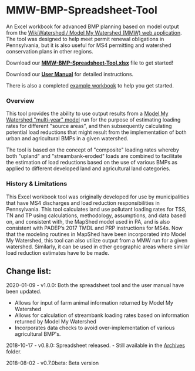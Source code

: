 # MMW-BMP-Spreadsheet-Tool
An Excel workbook for advanced BMP planning based on model output from the [WikiWatershed / Model My Watershed (MMW) web application](https://app.wikiwatershed.org). The tool was designed to help meet permit renewal obligations in Pennsylvania, but it is also useful for MS4 permitting and watershed conservation plans in other regions.

Download our **[MMW-BMP-Spreadsheet-Tool.xlsx](https://raw.githubusercontent.com/WikiWatershed/MMW-BMP-spreadsheet-tool/master/MMW_BMP_Spreadsheet_Tool.xlsx.)** file to get started!

Download our **[User Manual](https://raw.githubusercontent.com/WikiWatershed/MMW-BMP-spreadsheet-tool/master/docs/MMW_BMP_Spreadsheet_Tool_UserManual.pdf)** for detailed instructions.

There is also a completed [example workbook](https://raw.githubusercontent.com/WikiWatershed/MMW-BMP-spreadsheet-tool/master/docs/MMW_BMP_Spreadsheet_Tool(Example).xlsx) to help you get started.

### Overview
This tool provides the ability to use output results from a [Model My Watershed "multi-year" model](https://wikiwatershed.org/documentation/mmw-tech/#watershed-multi-year-model) run for the purpose of estimating loading rates for different "source areas", and then subsequently calculating potential load reductions that might result from the implementation of both urban and agricultural BMPs in a given watershed.

The tool is based on the concept of "composite" loading rates whereby both "upland" and "streambank-eroded" loads are combined to facilitate the estimation of load reductions based on the use of various BMPs as applied to different developed land and agricultural land categories.

### History & Limitations
This Excel workbook tool was originally developed for use by municipalities that have MS4 discharges and load reduction responsibilities in Pennsylvania. This tool calculates land use pollutant loading rates for TSS, TN and TP using calculations, methodology, assumptions, and data based on, and consistent with, the MapShed model used in PA, and is also consistent with PADEP’s 2017 TMDL and PRP instructions for MS4s.
Now that the modeling routines in MapShed have been incorporated into Model My Watershed, this tool can also utilize output from a MMW run for a given watershed. Similarly, it can be used in other geographic areas where similar load reduction estimates have to be made.

## Change list:

2020-01-09 - v1.0.0:  Both the spreadsheet tool and the user manual have been updated.
   - Allows for input of farm animal information returned by Model My Watershed
   - Allows for calculation of streambank loading rates based on information returned by Model My Watershed
   - Incorporates data checks to avoid over-implementation of various agricultural BMP's.

2018-10-17 - v0.8.0:  Spreadsheet released.
    - Still available in the [Archives](https://github.com/WikiWatershed/MMW-BMP-spreadsheet-tool/tree/master/Archives) folder.

2018-08-02 - v0.7.0beta:  Beta version
